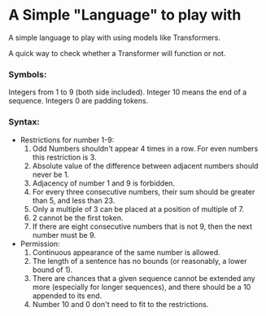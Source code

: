 # A Simple "Language" to play with 

A simple language to play with using models like Transformers.

A quick way to check whether a Transformer will function or not.

### Symbols: 
Integers from 1 to 9 (both side included). 
Integer 10 means the end of a sequence.
Integers 0 are padding tokens.

### Syntax:
- Restrictions for number 1-9:
    1. Odd Numbers shouldn't appear 4 times in a row. For even numbers this restriction is 3.
    2. Absolute value of the difference between adjacent numbers should never be 1.
    3. Adjacency of number 1 and 9 is forbidden.
    4. For every three consecutive numbers, their sum should be greater than 5, and less than 23.
    5. Only a multiple of 3 can be placed at a position of multiple of 7.
    6. 2 cannot be the first token.
    7. If there are eight consecutive numbers that is not 9, then the next number must be 9.
- Permission:
    1. Continuous appearance of the same number is allowed.
    2. The length of a sentence has no bounds (or reasonably, a lower bound of 1).
    3. There are chances that a given sequence cannot be extended any more (especially for longer sequences), and there should be a 10 appended to its end.
    4. Number 10 and 0 don't need to fit to the restrictions.